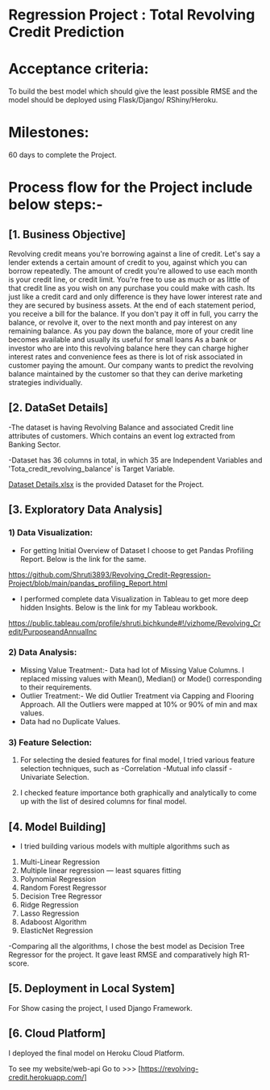 # Regression Project : Total Revolving Credit Prediction


# Acceptance criteria: 
To build the best model which should give the least possible RMSE  and the model should be deployed using Flask/Django/ RShiny/Heroku.

# Milestones: 
60 days to complete the Project.

# Process flow for the Project include below steps:-

## [1. Business Objective]
Revolving credit means you're borrowing against a line of credit. Let's say a lender extends a certain amount of credit to you, against which you can borrow repeatedly. The amount of credit you're allowed to use each month is your credit line, or credit limit. You're free to use as much or as little of that credit line as you wish on any purchase you could make with cash. Its just like a credit card and only difference is they have lower interest rate and they are secured by business assets.
At the end of each statement period, you receive a bill for the balance. If you don't pay it off in full, you carry the balance, or revolve it, over to the next month and pay interest on any remaining balance. As you pay down the balance, more of your credit line becomes available and usually its useful for small loans
As a bank or investor who are into this revolving balance here they can charge higher interest rates and convenience fees as there is lot of risk associated in customer paying the amount. Our company wants to predict the revolving balance maintained by the customer so that they can derive marketing strategies individually.

## [2. DataSet Details]
-The dataset is having Revolving Balance and associated Credit line attributes of customers. Which contains an event log extracted from Banking Sector.

-Dataset has 36 columns in total, in which 35 are Independent Variables and 'Tota_credit_revolving_balance' is Target Variable. 

[Dataset Details.xlsx](https://github.com/Shruti3893/Revolving_Credit-Regression-Project/blob/main/Dataset%20Details.xlsx) is the provided Dataset for the Project.

## [3. Exploratory Data Analysis]

### 1) Data Visualization:
- For getting Initial Overview of Dataset I choose to get Pandas Profiling Report. Below is the link for the same.

https://github.com/Shruti3893/Revolving_Credit-Regression-Project/blob/main/pandas_profiling_Report.html

- I performed complete data Visualization in Tableau to get more deep hidden Insights. Below is the link for my Tableau workbook.

https://public.tableau.com/profile/shruti.bichkunde#!/vizhome/Revolving_Credit/PurposeandAnnualInc

### 2) Data Analysis:
- Missing Value Treatment:-
Data had lot of Missing Value Columns. I replaced missing values with Mean(), Median() or Mode() corresponding to their requirements.
- Outlier Treatment:-
We did Outlier Treatment via Capping and Flooring Approach. All the Outliers were mapped at 10% or 90% of min and max values.
- Data had no Duplicate Values. 

### 3) Feature Selection:
1. For selecting the desied features for final model, I tried various feature selection techniques, such as 
-Correlation
-Mutual info classif 
-Univariate Selection. 

2. I checked feature importance both graphically and analytically to come up with the list of desired columns for final model.

## [4. Model Building]
- I tried building various models with multiple algorithms such as 
1) Multi-Linear Regression
2) Multiple linear regression — least squares fitting
3) Polynomial Regression  
4) Random Forest Regressor
5) Decision Tree Regressor
6) Ridge Regression
7) Lasso Regression
8) Adaboost Algorithm
9) ElasticNet Regression

-Comparing all the algorithms, I chose the best model as Decision Tree Regressor for the project. It gave least RMSE and comparatively high R1-score.

## [5. Deployment in Local System]
For Show casing the project, I used Django Framework.

## [6. Cloud Platform]
I deployed the final model on Heroku Cloud Platform. 

To see my website/web-api Go to >>> [https://revolving-credit.herokuapp.com/]
